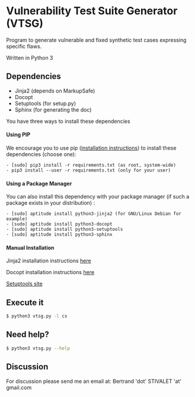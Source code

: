 # Vulnerability Test Suite Generator (VTSG)

Program to generate vulnerable and fixed synthetic test cases expressing specific flaws.

Written in Python 3

## Dependencies

- Jinja2 (depends on MarkupSafe)
- Docopt
- Setuptools (for setup.py)
- Sphinx (for generating the doc)

You have three ways to install these dependencies

#### Using PIP

We encourage you to use pip ([installation instructions](https://pip.pypa.io/en/stable/)) to install these dependencies (choose one):

    - [sudo] pip3 install -r requirements.txt (as root, system-wide)
    - pip3 install --user -r requirements.txt (only for your user)

#### Using a Package Manager

You can also install this dependency with your package manager (if such a package exists in your distribution) :

    - [sudo] aptitude install python3-jinja2 (for GNU/Linux Debian for example)
    - [sudo] aptitude install python3-docopt
    - [sudo] aptitude install python3-setuptools
    - [sudo] aptitude install python3-sphinx

#### Manual Installation

Jinja2 installation instructions [here](http://jinja.pocoo.org/docs/dev/intro/#installation)

Docopt installation instructions [here](https://github.com/docopt/docopt#installation)

[Setuptools site](http://pythonhosted.org/setuptools/)

## Execute it

```sh
$ python3 vtsg.py -l cs
```

## Need help?

```sh
$ python3 vtsg.py --help
```

## Discussion

For discussion please send me an email at: Bertrand 'dot' STIVALET 'at' gmail.com
